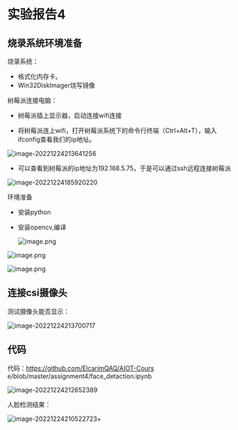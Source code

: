 # 实验报告4

## 烧录系统环境准备

烧录系统：

- 格式化内存卡。
- Win32DiskImager烧写镜像



树莓派连接电脑：

- 树莓派插上显示器，启动连接wifi连接

- 将树莓派连上wifi，打开树莓派系统下的命令行终端（Ctrl+Alt+T），输入ifconfig查看我们的ip地址。

![image-20221224213641256](http://picbed.elcarimqaq.top/img/image-20221224213641256.png)

- 可以查看到树莓派的ip地址为192.168.5.75，于是可以通过ssh远程连接树莓派

![image-20221224185920220](http://picbed.elcarimqaq.top/img/image-20221224185920220.png)



环境准备

- 安装python

- 安装opencv,编译

  ![image.png](http://picbed.elcarimqaq.top/img/1603784315314666.png)

![image.png](https://www.yahboom.com/Public/ueditor/php/upload/image/20201027/1603784343663909.png)

![image.png](https://www.yahboom.com/Public/ueditor/php/upload/image/20201027/1603784386477600.png)

## 连接csi摄像头

测试摄像头能否显示：

![image-20221224213700717](http://picbed.elcarimqaq.top/img/image-20221224213700717.png)

## 代码

代码：https://github.com/ElcarimQAQ/AIOT-Cours   e/blob/master/assignment4/face_detaction.ipynb

![image-20221224212652389](http://picbed.elcarimqaq.top/img/image-20221224212652389.png)



人脸检测结果：

![image-20221224210522723](http://picbed.elcarimqaq.top/img/image-20221224210522723.png)+

